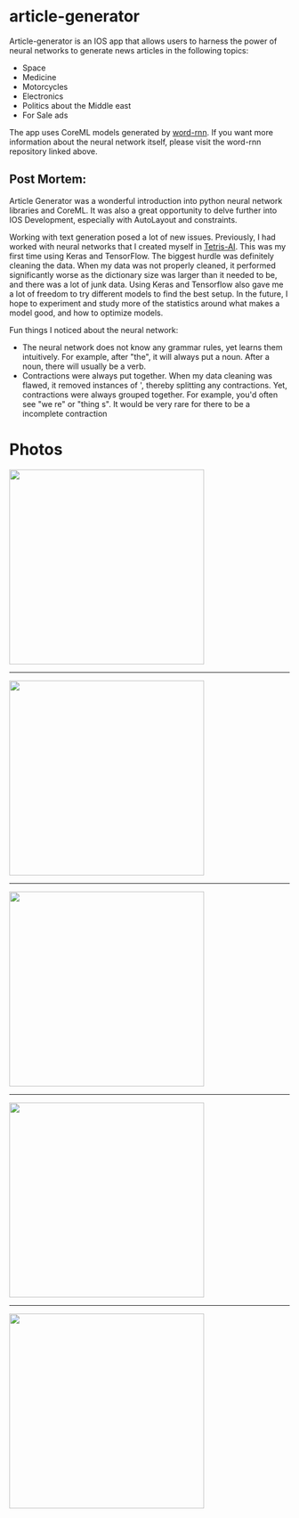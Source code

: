 # article-generator

Article-generator is an IOS app that allows users to harness the power of neural networks to generate news articles in the following topics:
- Space
- Medicine
- Motorcycles
- Electronics
- Politics about the Middle east
- For Sale ads

The app uses CoreML models generated by [word-rnn](https://github.com/charlesyz/word-rnn). If you want more information about the neural network itself, please visit the word-rnn repository linked above.

## Post Mortem:
Article Generator was a wonderful introduction into python neural network libraries and CoreML. It was also a great opportunity to delve further into IOS Development, especially with AutoLayout and constraints. 

Working with text generation posed a lot of new issues. Previously, I had worked with neural networks that I created myself in [Tetris-AI](https://github.com/charlesyz/Tetris-Ai). This was my first time using Keras and TensorFlow. The biggest hurdle was definitely cleaning the data. When my data was not properly cleaned, it performed significantly worse as the dictionary size was larger than it needed to be, and there was a lot of junk data. Using Keras and Tensorflow also gave me a lot of freedom to try different models to find the best setup. In the future, I hope to experiment and study more of the statistics around what makes a model good, and how to optimize models. 

Fun things I noticed about the neural network:
- The neural network does not know any grammar rules, yet learns them intuitively. For example, after "the", it will always put a noun. After a noun, there will usually be a verb. 
- Contractions were always put together. When my data cleaning was flawed, it removed instances of ', thereby splitting any contractions. Yet, contractions were always grouped together. For example, you'd often see "we re" or "thing s". It would be very rare for there to be a incomplete contraction

# Photos

<img src="images/Main_Screen.PNG" width="350">

---- 

<img src="images/Selections.PNG" width="350">

---- 

<img src="images/Space.PNG" width="350">

---- 

<img src="images/MiddleEast.PNG" width="350">

---- 

<img src="images/Electronic_random.jpeg" width="350">
